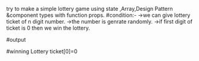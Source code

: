 try to make a simple lottery game using state ,Array,Design Pattern &component types with function props.
#condition:-
->we can give lottery ticket of n digit number.
->the number is genrate randomly.
->if first digit of ticket is 0 then we win the lottery.


#output

#winning Lottery ticket[0]=0


